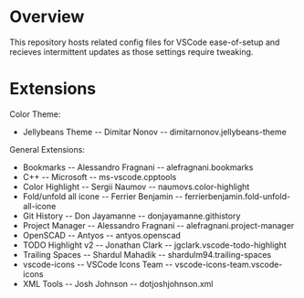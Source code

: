 Overview
==================
This repository hosts related config files for VSCode ease-of-setup and recieves intermittent updates as those settings require tweaking.


Extensions
==================
Color Theme:
 - Jellybeans Theme           -- Dimitar Nonov            -- dimitarnonov.jellybeans-theme

General Extensions:
 - Bookmarks                  -- Alessandro Fragnani      -- alefragnani.bookmarks
 - C++                        -- Microsoft                -- ms-vscode.cpptools
 - Color Highlight            -- Sergii Naumov            -- naumovs.color-highlight
 - Fold/unfold all icone      -- Ferrier Benjamin         -- ferrierbenjamin.fold-unfold-all-icone
 - Git History                -- Don Jayamanne            -- donjayamanne.githistory
 - Project Manager            -- Alessandro Fragnani      -- alefragnani.project-manager
 - OpenSCAD                   -- Antyos                   -- antyos.openscad
 - TODO Highlight v2          -- Jonathan Clark           -- jgclark.vscode-todo-highlight
 - Trailing Spaces            -- Shardul Mahadik          -- shardulm94.trailing-spaces
 - vscode-icons               -- VSCode Icons Team        -- vscode-icons-team.vscode-icons
 - XML Tools                  -- Josh Johnson             -- dotjoshjohnson.xml